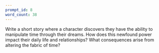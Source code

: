 ```yaml
---
prompt_id: 8
word_count: 38
---
```


Write a short story where a character discovers they have the ability to manipulate time through their dreams. How does this newfound power impact their daily life and relationships? What consequences arise from altering the fabric of time?
